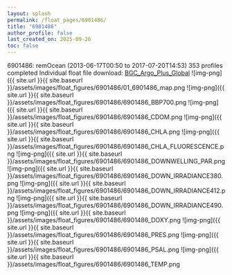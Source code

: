 ```yaml
---
layout: splash
permalink: /float_pages/6901486/
title: "6901486"
author_profile: false
last_created_on: 2025-09-26
toc: false
---
```

 
6901486: remOcean (2013-06-17T00:50 to 2017-07-20T14:53)
353 profiles completed
Individual float file download: [BGC_Argo_Plus_Global](https://ftp.soest.hawaii.edu/bgc_argo_plus/Individual_Floats/outliers_removed/6901486_Sprof_processed.nc)
![img-png]({{ site.url }}{{ site.baseurl }}/assets/images/float_figures/6901486/01_6901486_map.png
![img-png]({{ site.url }}{{ site.baseurl }}/assets/images/float_figures/6901486/6901486_BBP700.png
![img-png]({{ site.url }}{{ site.baseurl }}/assets/images/float_figures/6901486/6901486_CDOM.png
![img-png]({{ site.url }}{{ site.baseurl }}/assets/images/float_figures/6901486/6901486_CHLA.png
![img-png]({{ site.url }}{{ site.baseurl }}/assets/images/float_figures/6901486/6901486_CHLA_FLUORESCENCE.png
![img-png]({{ site.url }}{{ site.baseurl }}/assets/images/float_figures/6901486/6901486_DOWNWELLING_PAR.png
![img-png]({{ site.url }}{{ site.baseurl }}/assets/images/float_figures/6901486/6901486_DOWN_IRRADIANCE380.png
![img-png]({{ site.url }}{{ site.baseurl }}/assets/images/float_figures/6901486/6901486_DOWN_IRRADIANCE412.png
![img-png]({{ site.url }}{{ site.baseurl }}/assets/images/float_figures/6901486/6901486_DOWN_IRRADIANCE490.png
![img-png]({{ site.url }}{{ site.baseurl }}/assets/images/float_figures/6901486/6901486_DOXY.png
![img-png]({{ site.url }}{{ site.baseurl }}/assets/images/float_figures/6901486/6901486_PRES.png
![img-png]({{ site.url }}{{ site.baseurl }}/assets/images/float_figures/6901486/6901486_PSAL.png
![img-png]({{ site.url }}{{ site.baseurl }}/assets/images/float_figures/6901486/6901486_TEMP.png
